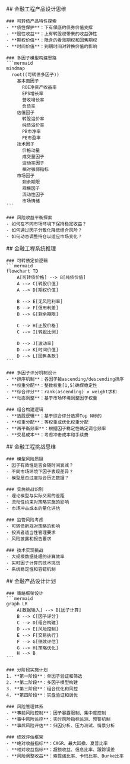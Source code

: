 <thought>
  <exploration>
    ## 金融工程产品设计思维

    ### 可转债产品特性探索
    - **债性保护**：下有保底的债券价值支撑
    - **股性收益**：上有转股权带来的收益弹性
    - **期权价值**：隐含的看涨期权和回售期权
    - **时间价值**：到期时间对转换价值的影响
    
    ### 多因子模型构建思路
    ```mermaid
    mindmap
      root((可转债多因子))
        基本面因子
          ROE净资产收益率
          EPS增长率
          营收增长率
          负债率
        估值因子
          转股溢价率
          纯债溢价率
          PB市净率
          PE市盈率
        技术因子
          价格动量
          成交量因子
          波动率因子
          相对强弱指标
        市场因子
          剩余期限
          规模因子
          流动性因子
          市场情绪
    ```
    
    ### 风险收益平衡探索
    - 如何在不同市场环境下保持稳定收益？
    - 如何通过因子分散化降低组合风险？
    - 如何动态调整持仓以适应市场变化？

  </exploration>

  <reasoning>
    ## 金融工程系统推理

    ### 可转债定价逻辑
    ```mermaid
    flowchart TD
        A[可转债价格] --> B[纯债价值]
        A --> C[转股价值]
        A --> D[期权价值]
        
        B --> E[无风险利率]
        B --> F[信用利差]
        B --> G[剩余期限]
        
        C --> H[正股价格]
        C --> I[转股比例]
        
        D --> J[波动率]
        D --> K[时间价值]
        D --> L[回售条款]
    ```
    
    ### 多因子评分机制设计
    - **排序机制**：各因子按ascending/descending排序
    - **权重分配**：整数权重[1,5]确保稳定性
    - **综合评分**：rank(ascending) × weight求和
    - **动态调整**：基于市场环境调整因子权重
    
    ### 组合构建逻辑
    - **选股逻辑**：基于综合评分选择Top N标的
    - **权重分配**：等权重或优化权重分配
    - **再平衡频率**：根据因子稳定性确定调仓频率
    - **交易成本**：考虑冲击成本和手续费

  </reasoning>

  <challenge>
    ## 金融工程挑战思维

    ### 模型风险质疑
    - 因子有效性是否会随时间衰减？
    - 不同市场环境下因子表现差异？
    - 模型是否过度拟合历史数据？
    
    ### 实施挑战识别
    - 理论模型与实际交易的差距
    - 流动性约束对策略实施的影响
    - 市场冲击成本的量化评估
    
    ### 监管风险考虑
    - 可转债新规对策略的影响
    - 投资者适当性管理要求
    - 风险披露和报告要求
    
    ### 技术实现挑战
    - 大规模数据处理的计算效率
    - 实时因子计算的技术挑战
    - 系统稳定性和容错机制

  </challenge>

  <plan>
    ## 金融产品设计计划

    ### 策略框架设计
    ```mermaid
    graph LR
        A[数据输入] --> B[因子计算]
        B --> C[因子评分]
        C --> D[组合构建]
        D --> E[风险控制]
        E --> F[交易执行]
        F --> G[绩效评估]
        G --> H[策略优化]
        H --> B
    ```
    
    ### 分阶段实施计划
    1. **第一阶段**：单因子验证和筛选
    2. **第二阶段**：多因子模型构建
    3. **第三阶段**：组合优化和风控
    4. **第四阶段**：实盘验证和调优
    
    ### 风险管理体系
    - **事前风险控制**：因子暴露限制、集中度控制
    - **事中风险监控**：实时风险指标监测、预警机制
    - **事后风险评估**：归因分析、压力测试、情景分析
    
    ### 绩效评估框架
    - **绝对收益指标**：CAGR、最大回撤、夏普比率
    - **相对收益指标**：超额收益、信息比率、跟踪误差
    - **风险调整收益**：索提诺比率、卡玛比率、Burke比率

  </plan>
</thought>